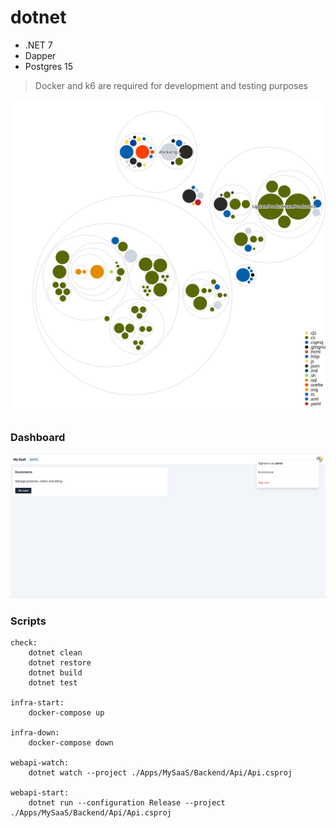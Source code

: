 # dotnet

- .NET 7
- Dapper
- Postgres 15

> Docker and k6 are required for development and testing purposes

![Visualization of the codebase](./Public/diagram.svg)

### Dashboard

![screenshot](./Public/admin.png)

### Scripts

```make
check:
	dotnet clean
	dotnet restore
	dotnet build
	dotnet test

infra-start:
	docker-compose up

infra-down:
	docker-compose down

webapi-watch:
	dotnet watch --project ./Apps/MySaaS/Backend/Api/Api.csproj

webapi-start:
	dotnet run --configuration Release --project ./Apps/MySaaS/Backend/Api/Api.csproj
```
